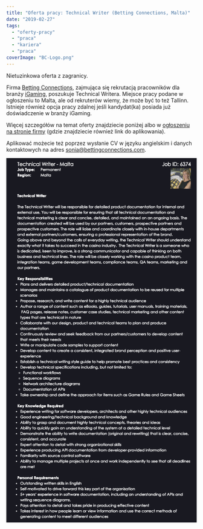 ```yaml
---
title: "Oferta pracy: Technical Writer (Betting Connections, Malta)"
date: "2019-02-27"
tags:
  - "oferty-pracy"
  - "praca"
  - "kariera"
  - "praca"
coverImage: "BC-Logo.png"
---
```


Nietuzinkowa oferta z zagranicy.

Firma [Betting Connections](https://www.bettingconnections.com/), zajmująca się
rekrutacją pracowników dla branży
[iGaming](https://stronggaming.com/what-is-igaming/), poszukuje Technical
Writera. Miejsce pracy podane w ogłoszeniu to Malta, ale od rekruterów wiemy, że
może być to też Tallinn. Istnieje również opcja pracy zdalnej jeśli kandydat(ka)
posiada już doświadczenie w branży iGaming.

Więcej szczegółów na temat oferty znajdziecie poniżej albo
w [ogłoszeniu na stronie firmy](https://www.bettingconnections.com/job/?job=technical-writer-jid6374) (gdzie
znajdziecie również link do aplikowania).

Aplikować możecie też poprzez wysłanie CV w języku angielskim i danych
kontaktowych na
adres [sonia@bettingconnections.com](mailto:sonia@bettingconnections.com).

[![](images/tech_writer_betting_connections.png)](http://techwriter.pl/wp-content/uploads/2019/02/tech_writer_betting_connections.png)
